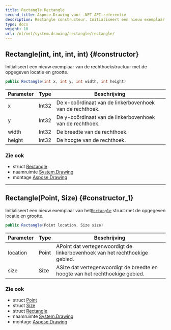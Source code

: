 ```yaml
---
title: Rectangle.Rectangle
second_title: Aspose.Drawing voor .NET API-referentie
description: Rectangle constructeur. Initialiseert een nieuw exemplaar van de rechthoekstructuur met de opgegeven locatie en grootte.
type: docs
weight: 10
url: /nl/net/system.drawing/rectangle/rectangle/
---
```

## Rectangle(int, int, int, int) {#constructor}

Initialiseert een nieuw exemplaar van de rechthoekstructuur met de opgegeven locatie en grootte.

```csharp
public Rectangle(int x, int y, int width, int height)
```

| Parameter | Type | Beschrijving |
| --- | --- | --- |
| x | Int32 | De x-coördinaat van de linkerbovenhoek van de rechthoek. |
| y | Int32 | De y-coördinaat van de linkerbovenhoek van de rechthoek. |
| width | Int32 | De breedte van de rechthoek. |
| height | Int32 | De hoogte van de rechthoek. |

### Zie ook

* struct [Rectangle](../)
* naamruimte [System.Drawing](../../rectangle/)
* montage [Aspose.Drawing](../../../)

---

## Rectangle(Point, Size) {#constructor_1}

Initialiseert een nieuw exemplaar van het[`Rectangle`](../) struct met de opgegeven locatie en grootte.

```csharp
public Rectangle(Point location, Size size)
```

| Parameter | Type | Beschrijving |
| --- | --- | --- |
| location | Point | APoint dat vertegenwoordigt de linkerbovenhoek van het rechthoekige gebied. |
| size | Size | ASize dat vertegenwoordigt de breedte en hoogte van het rechthoekige gebied. |

### Zie ook

* struct [Point](../../point/)
* struct [Size](../../size/)
* struct [Rectangle](../)
* naamruimte [System.Drawing](../../rectangle/)
* montage [Aspose.Drawing](../../../)


